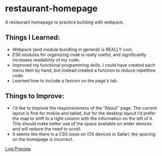 # restaurant-homepage
A restaurant homepage to practice building with webpack.

## Things I Learned: 

- Webpack (and module bundling in general) is REALLY cool.
- ES6 modules for organizing code is really useful, and significantly increases readability of my code. 
- Improved my functional programming skills. I could have created each menu item by hand, but instead created a function to reduce repetitive code. 
- Learned how to include a favicon on the page's tab. 

## Things to Improve: 

- I'd like to improve the responsiveness of the "About" page. The current layout is fine for mobile and tablet, but for the desktop layout I'd prefer the map to shift to a right column with the information on the left of it. This should make better use of the space available on wider devices and will reduce the need to scroll. 
- It seems like there is a CSS issue on iOS devices in Safari; the spacing on the homepage is incorrect. 

[Live Preview](https://justin-gallo.github.io/restaurant-homepage/)
